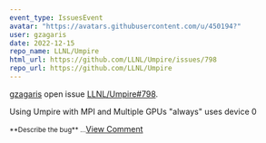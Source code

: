 ```yaml
---
event_type: IssuesEvent
avatar: "https://avatars.githubusercontent.com/u/450194?"
user: gzagaris
date: 2022-12-15
repo_name: LLNL/Umpire
html_url: https://github.com/LLNL/Umpire/issues/798
repo_url: https://github.com/LLNL/Umpire
---
```


<a href='https://github.com/gzagaris' target='_blank'>gzagaris</a> open issue <a href='https://github.com/LLNL/Umpire/issues/798' target='_blank'>LLNL/Umpire#798</a>.

<p>Using Umpire with MPI and Multiple GPUs "always" uses device 0</p><small>**Describe the bug**...</small><a href='https://github.com/LLNL/Umpire/issues/798' target='_blank'>View Comment</a>